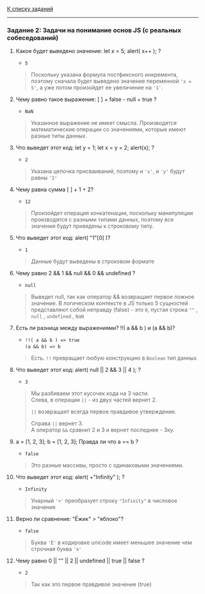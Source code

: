 [К списку заданий](https://github.com/vik-vavilikhin/Udemy/tree/master/CompleteCourseJS)

---
### **Задание 2: Задачи на понимание основ JS (с реальных собеседований)**

1. Какое будет выведено значение: let x = 5; alert( x++ ); ?
    - `5`
    > Поскольку указана формула постфиксного инкремента, поэтому сначала будет выведено значение переменной `'x = 5'`, а уже потом произойдет ее увеличение на `'1'`.

2. Чему равно такое выражение: [ ] + false - null + true ?
    - `NaN`
    > Указанное выражение не имеет смысла. Производятся математические операции со значениями, которые имеют разные типы данных.

3. Что выведет этот код: let y = 1; let x = y = 2; alert(x); ?
    - `2`
    > Указана цепочка присваиваний, поэтому и `'x'`, и `'y'` будут равны `'2'`

4. Чему равна сумма [ ] + 1 + 2?
    - `12`
    > Произойдет операция конкатенации, поскольку манипуляции производятся с разными типами данных, поэтому все значения будут приведены к строковому типу.

5. Что выведет этот код: alert( "1"[0] )?
    - `1`
    > Данные будут выведены в строковом формате

6. Чему равно 2 && 1 && null && 0 && undefined ?
    - `null`
    > Выведет null, так как оператор && возвращает первое ложное значение.
В логическом контексте в JS только 5 сущностей представляют собой неправду (false) - это `0`, пустая строка `""` , `null` , `undefined` , `NaN`

7. Есть ли разница между выражениями? !!( a && b ) и (a && b)?
    - `!!( a && b ) => true`  
      `(a && b) => b`
    > Есть. `!!` превращает любую конструкцию в `Boolean` тип данных

8. Что выведет этот код: alert( null || 2 && 3 || 4 ); ?
    - `3`
    > Мы разбиваем этот кусочек кода на 3 части.  
      Слева, в операции `||` - из двух частей вернет 2.  
    >
    > `||` возвращает всегда первое правдивое утверждение.  
    >
    > Справа `||` вернет 3.  
      А оператор `&&` сравнит 2 и 3 и вернет последнее - 3ку.

9. a = [1, 2, 3]; b = [1, 2, 3]; Правда ли что a == b ?
    - `false`
    > Это разные массивы, просто с одинаковыми значениями.

10. Что выведет этот код: alert( +"Infinity" ); ?
    - `Infinity`
    > Унарный `'+'` преобразует строку `"Infinity"` в числовое значение

11. Верно ли сравнение: "Ёжик" > "яблоко"?
    - `false`
    > Буква `'Ё'` в кодировке unicode имеет меньшее значение чем строчная буква `'я'`

12. Чему равно 0 || "" || 2 || undefined || true || falsе ?
    - `2`
    > Так как это первое правдивое значение (true)
